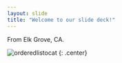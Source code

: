 ```yaml
---
layout: slide
title: "Welcome to our slide deck!"
---
```


From Elk Grove, CA.

![orderedlistocat](https://octodex.github.com/images/orderedlistocat.png)
{: .center}
